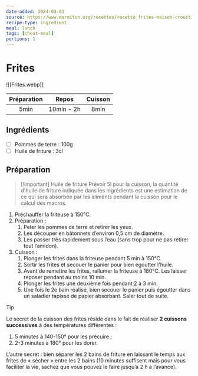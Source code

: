 ```yaml
---
date-added: 2024-03-03
source: https://www.marmiton.org/recettes/recette_frites-maison-croustillantes-a-souhait_372493.aspx
recipe-type: ingredient
meal: lunch
tags: [cheat-meal]
portions: 1
---
```


# Frites

![[Frites.webp]]

| Préparation |   Repos    | Cuisson |
|:-----------:|:----------:|:-------:|
|    5min     | 10min - 2h |  8min   |

## Ingrédients

- [ ] Pommes de terre : 100g
- [ ] Huile de friture : 3cl

## Préparation
> [!important] Huile de friture
> Prévoir 5l pour la cuisson, la quantité d'huile de friture indiquée dans les ingrédients est une estimation de ce qui sera absorbée par les aliments pendant la cuisson pour le calcul des macros.

1. Préchauffer la friteuse à 150°C.
2. Préparation :
	1. Peler les pommes de terre et retirer les yeux.
	2. Les découper en bâtonnets d’environ 0,5 cm de diamètre.
	3. Les passer très rapidement sous l’eau (sans trop pour ne pas retirer tout l’amidon).
3. Cuisson :
	1. Plonger les frites dans la friteuse pendant 5 min à 150°C.
	2. Sortir les frites et secouer le panier pour bien égoutter l'huile.
	3. Avant de remettre les frites, rallumer la friteuse à 180°C. Les laisser reposer pendant au moins 10 min.
	4. Plonger les frites une deuxième fois pendant 2 à 3 min.
	5. Une fois le 2e bain réalisé, bien secouer le panier puis égoutter dans un saladier tapissé de papier absorbant. Saler tout de suite.

> [!tip]  
> Le secret de la cuisson des frites réside dans le fait de réaliser **2 cuissons successives** à des températures différentes :
> 1. 5 minutes à 140-150° pour les précuire ;
> 2. 2-3 minutes à 180° pour les dorer.
>
> L’autre secret : bien séparer les 2 bains de friture en laissant le temps aux frites de « sécher » entre les 2 bains (10 minutes suffisent mais pour vous faciliter la vie, sachez que vous pouvez le faire jusqu’à 2 h à l’avance).
